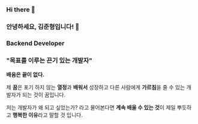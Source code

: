 ### Hi there 👋
### 안녕하세요, 김준형입니다! 👋
### **Backend Developer**

### "목표를 이루는 끈기 있는 개발자"

**배움은 끝이 없다.**

제 **꿈**은 포기 하지 않는 **열정**과 **배워서** 성장하고 다른 사람에게 **가르침**을 줄 수 있는 개발자가 되는 것이 꿈입니다.

저는 개발자가 왜 되고 싶었는가? 라고 물어본다면 **계속 배울 수 있는 것**이 제일 뿌듯하고 **행복한 이유**라고 말할 것 입니다.

<!--
**kjh1305/kjh1305** is a ✨ _special_ ✨ repository because its `README.md` (this file) appears on your GitHub profile.

Here are some ideas to get you started:

- 🔭 I’m currently working on ...
- 🌱 I’m currently learning ...
- 👯 I’m looking to collaborate on ...
- 🤔 I’m looking for help with ...
- 💬 Ask me about ...
- 📫 How to reach me: ...
- 😄 Pronouns: ...
- ⚡ Fun fact: ...
-->
